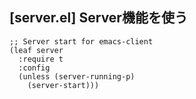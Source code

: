 ## [server.el] Server機能を使う

```elisp
;; Server start for emacs-client
(leaf server
  :require t
  :config
  (unless (server-running-p)
    (server-start)))
```
